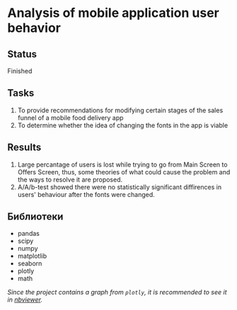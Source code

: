 # Analysis of mobile application user behavior
## Status
Finished
## Tasks
1. To provide recommendations for modifying certain stages of the sales funnel of a mobile food delivery app
2. To determine whether the idea of changing the fonts in the app is viable
## Results
1. Large percantage of users is lost while trying to go from Main Screen to Offers Screen, thus, some theories of what could cause the problem and the ways to resolve it are proposed.
2. A/A/b-test showed there were no statistically significant diffirences in users' behaviour after the fonts were changed.
## Библиотеки
* pandas
* scipy
* numpy
* matplotlib
* seaborn
* plotly
* math


*Since the project contains a graph from `plotly`, it is recommended to see it in [nbviewer](https://nbviewer.org/github/a-ermakova/yandex_praktikum_projects/blob/main/app_aab_test/app_aab_test.ipynb).*